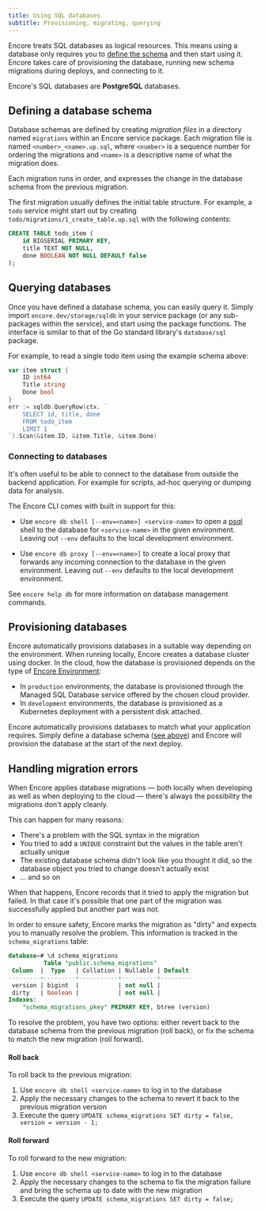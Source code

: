 ```yaml
---
title: Using SQL databases
subtitle: Provisioning, migrating, querying
---
```


Encore treats SQL databases as logical resources.
This means using a database only requires you to [define the schema](#defining-a-database-schema)
and then start using it. Encore takes care of provisioning the database, running
new schema migrations during deploys, and connecting to it.

Encore's SQL databases are **PostgreSQL** databases.

## Defining a database schema

Database schemas are defined by creating *migration files* in a directory named `migrations`
within an Encore service package. Each migration file is named `<number>_<name>.up.sql`, where
`<number>` is a sequence number for ordering the migrations and `<name>` is a
descriptive name of what the migration does.

Each migration runs in order, and expresses the change in the database schema
from the previous migration.

The first migration usually defines the initial table structure. For example,
a `todo` service might start out by creating `todo/migrations/1_create_table.up.sql` with
the following contents:

```sql
CREATE TABLE todo_item (
    id BIGSERIAL PRIMARY KEY,
    title TEXT NOT NULL,
    done BOOLEAN NOT NULL DEFAULT false
);
```

## Querying databases

Once you have defined a database schema, you can easily query it.
Simply import `encore.dev/storage/sqldb` in your service package (or any sub-packages within the service),
and start using the package functions. The interface is similar to that of the Go standard library's
`database/sql` package.

For example, to read a single todo item using the example schema above:

```go
var item struct {
    ID int64
    Title string
    Done bool
}
err := sqldb.QueryRow(ctx, `
    SELECT id, title, done
    FROM todo_item
    LIMIT 1
`).Scan(&item.ID, &item.Title, &item.Done)
```

### Connecting to databases

It's often useful to be able to connect to the database from outside the backend application.
For example for scripts, ad-hoc querying or dumping data for analysis.

The Encore CLI comes with built in support for this:

* Use `encore db shell [--env=<name>] <service-name>` to open a [psql](https://www.postgresql.org/docs/current/app-psql.html)
  shell to the database for `<service-name>` in the given environment.
  Leaving out `--env` defaults to the local development environment.

* Use `encore db proxy [--env=<name>]` to create a local proxy that forwards any incoming connection
  to the database in the given environment.
  Leaving out `--env` defaults to the local development environment.

See `encore help db` for more information on database management commands.

## Provisioning databases

Encore automatically provisions databases in a suitable way depending on the environment.
When running locally, Encore creates a database cluster using docker.
In the cloud, how the database is provisioned depends on the type of [Encore Environment](/docs/concepts/environments):

- In `production` environments, the database is provisioned through the Managed SQL Database
  service offered by the chosen cloud provider.
- In `development` environments, the database is provisioned as a Kubernetes deployment
  with a persistent disk attached.

Encore automatically provisions databases to match what your application requires.
Simply define a database schema ([see above](#defining-a-database-schema)) and Encore
will provision the database at the start of the next deploy.

## Handling migration errors

When Encore applies database migrations — both locally when developing as well as when deploying to the cloud — there's always the possibility the migrations don't apply cleanly.

This can happen for many reasons:
- There's a problem with the SQL syntax in the migration
- You tried to add a `UNIQUE` constraint but the values in the table aren't actually unique
- The existing database schema didn't look like you thought it did, so the database object you tried to change doesn't actually exist
- ... and so on

When that happens, Encore records that it tried to apply the migration but failed.
In that case it's possible that one part of the migration was successfully applied but another part was not.

In order to ensure safety, Encore marks the migration as "dirty" and expects you to manually resolve the problem.
This information is tracked in the `schema_migrations` table:

```sql
database=# \d schema_migrations
          Table "public.schema_migrations"
 Column  |  Type   | Collation | Nullable | Default
---------+---------+-----------+----------+---------
 version | bigint  |           | not null |
 dirty   | boolean |           | not null |
Indexes:
    "schema_migrations_pkey" PRIMARY KEY, btree (version)
```

To resolve the problem, you have two options: either revert back to the database schema from the previous migration (roll back), or fix the schema to match the new migration (roll forward).

#### Roll back

To roll back to the previous migration:

1. Use `encore db shell <service-name>` to log in to the database
2. Apply the necessary changes to the schema to revert it back to the previous migration version
3. Execute the query `UPDATE schema_migrations SET dirty = false, version = version - 1;`

#### Roll forward

To roll forward to the new migration:

1. Use `encore db shell <service-name>` to log in to the database
2. Apply the necessary changes to the schema to fix the migration failure and bring the schema up to date with the new migration
3. Execute the query `UPDATE schema_migrations SET dirty = false;`
